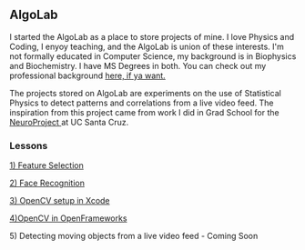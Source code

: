 <h2> AlgoLab </h2>

<p>
I started the AlgoLab as a place to store projects of mine.  I love Physics and Coding, I enyoy teaching, and the AlgoLab is union of these interests.  I'm not formally educated in Computer Science, my background is in Biophysics and Biochemistry. I have MS Degrees in both. You can check out my professional background <a href="https://www.linkedin.com/in/jchiefelk">here, if ya want.</a> 
</p>
<p>
The projects stored on AlgoLab are experiments on the use of Statistical Physics to detect patterns and correlations from a live video feed.  The inspiration from this project came from work I did in Grad School for the <a href="http://scipp.ucsc.edu/groups/Neuroproject/index2.html"> NeuroProject </a> at UC Santa Cruz.   
</p>

<h3>Lessons</h3>

<a href="https://github.com/jchiefelk/Algorithms/tree/master/feature_selection">1) Feature Selection</a>

<a href="https://github.com/jchiefelk/Algorithms/tree/master/facerecognition">2) Face Recognition</a>

<a href="https://github.com/jchiefelk/AlgoLab/tree/master/VisionCode">3) OpenCV setup in Xcode</a>

<a href="https://github.com/jchiefelk/AlgoLab/tree/master/ofAlgoLab">4)OpenCV in OpenFrameworks</a>

<a>5) Detecting moving objects from a live video feed - Coming Soon</a>


